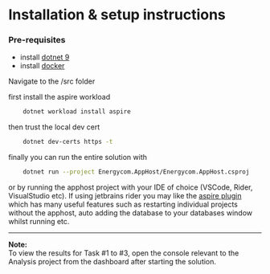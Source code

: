 # Installation & setup instructions
### Pre-requisites

- install [dotnet 9](https://dotnet.microsoft.com/en-us/download/dotnet/9.0) 
- install [docker](https://www.docker.com/) 



Navigate to the /src folder

first install the aspire workload

```bash
    dotnet workload install aspire
```

then trust the local dev cert

```bash
    dotnet dev-certs https -t
```

finally you can run the entire solution with 

```bash
    dotnet run --project Energycom.AppHost/Energycom.AppHost.csproj
```

or by running the apphost project with your IDE of choice (VSCode, Rider, VisualStudio etc). If using jetbrains rider you may like the [aspire plugin](https://plugins.jetbrains.com/plugin/23289--net-aspire) which has many useful features such as restarting individual projects without the apphost, auto adding the database to your databases window whilst running etc. 

---

**Note:**  
To view the results for Task #1 to #3, open the console relevant to the Analysis project from the dashboard after starting the solution.
